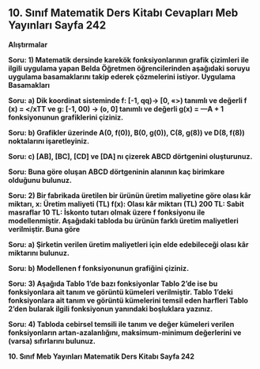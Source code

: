 ## 10. Sınıf Matematik Ders Kitabı Cevapları Meb Yayınları Sayfa 242

**Alıştırmalar**

**Soru: 1) Matematik dersinde karekök fonksiyonlarının grafik çizimleri ile ilgili uygulama yapan Belda Öğretmen öğrencilerinden aşağıdaki soruyu uygulama basamaklarını takip ederek çözmelerini istiyor. Uygulama Basamakları**

**Soru: a) Dik koordinat sisteminde f: [-1, qq)→ [0, «>) tanımlı ve değerli f (x) = </xTT ve g: [-1, 00) → (o, 0] tanımlı ve değerli g(x) = —A + 1 fonksiyonunun grafiklerini çiziniz.**

**Soru: b) Grafikler üzerinde A(0, f(0)), B(0, g(0)), C(8, g(8)) ve D(8, f(8)) noktalarını işaretleyiniz.**

**Soru: c) [AB], [BC], [CD] ve [DA] nı çizerek ABCD dörtgenini oluşturunuz.**

**Soru: Buna göre oluşan ABCD dörtgeninin alanının kaç birimkare olduğunu bulunuz.**

**Soru: 2) Bir fabrikada üretilen bir ürünün üretim maliyetine göre olası kâr miktarı, x: Üretim maliyeti (TL) f(x): Olası kâr miktarı (TL) 200 TL: Sabit masraflar 10 TL: İskonto tutarı olmak üzere f fonksiyonu ile modellenmiştir. Aşağıdaki tabloda bu ürünün farklı üretim maliyetleri verilmiştir. Buna göre**

**Soru: a) Şirketin verilen üretim maliyetleri için elde edebileceği olası kâr miktarını bulunuz.**

**Soru: b) Modellenen f fonksiyonunun grafiğini çiziniz.**

**Soru: 3) Aşağıda Tablo 1’de bazı fonksiyonlar Tablo 2’de ise bu fonksiyonlara ait tanım ve görüntü kümeleri verilmiştir. Tablo 1’deki fonksiyonlara ait tanım ve görüntü kümelerini temsil eden harfleri Tablo 2’den bularak ilgili fonksiyonun yanındaki boşluklara yazınız.**

**Soru: 4) Tabloda cebirsel temsili ile tanım ve değer kümeleri verilen fonksiyonların artan-azalanlığını, maksimum-minimum değerlerini ve (varsa) sıfırlarını bulunuz.**

**10. Sınıf Meb Yayınları Matematik Ders Kitabı Sayfa 242**